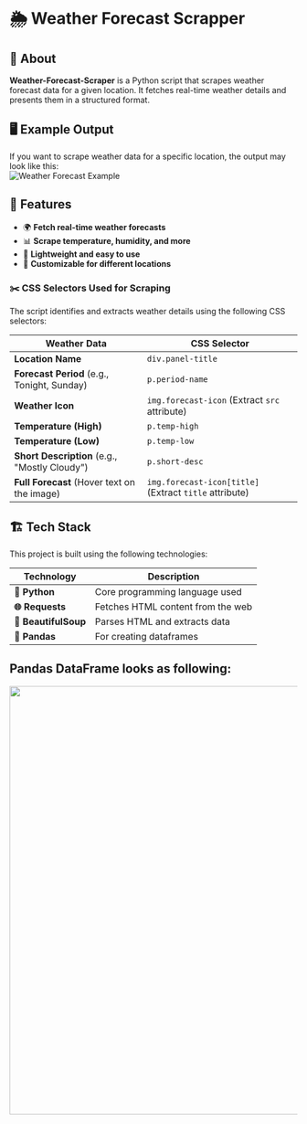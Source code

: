 # 🌦️ Weather Forecast Scrapper

## 📌 About  
**Weather-Forecast-Scraper** is a Python script that scrapes weather forecast data for a given location. It fetches real-time weather details and presents them in a structured format.

## 🖥️ Example Output  
If you want to scrape weather data for a specific location, the output may look like this:  
![Weather Forecast Example](https://github.com/user-attachments/assets/2ffc132a-704f-489a-be87-c795fbe1e6e1)

## 🚀 Features  
- 🌍 **Fetch real-time weather forecasts**  
- 📊 **Scrape temperature, humidity, and more**  
- 🔧 **Lightweight and easy to use**  
- 📌 **Customizable for different locations**

### ✂️ **CSS Selectors Used for Scraping**
The script identifies and extracts weather details using the following CSS selectors:

| Weather Data         | CSS Selector |
|----------------------|-------------|
| **Location Name**    | `div.panel-title` |
| **Forecast Period** (e.g., Tonight, Sunday) | `p.period-name` |
| **Weather Icon**     | `img.forecast-icon` (Extract `src` attribute) |
| **Temperature (High)** | `p.temp-high` |
| **Temperature (Low)** | `p.temp-low` |
| **Short Description** (e.g., "Mostly Cloudy") | `p.short-desc` |
| **Full Forecast** (Hover text on the image) | `img.forecast-icon[title]` (Extract `title` attribute) |

## 🏗 Tech Stack  
This project is built using the following technologies:  

| Technology        | Description                           |
|------------------|-----------------------------------|
| **🐍 Python**    | Core programming language used    |
| **🌐 Requests**  | Fetches HTML content from the web |
| **🍲 BeautifulSoup** | Parses HTML and extracts data |
| **🐼 Pandas** | For creating dataframes |


## Pandas DataFrame looks as following:
<img src="https://github.com/user-attachments/assets/f634eec1-2f9a-4edd-bce8-05cfc795de6e" width="750">
